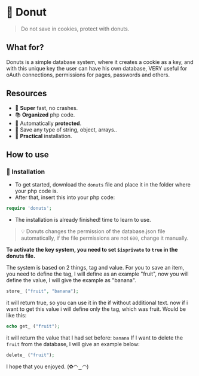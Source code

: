 # 🍩 Donut
> Do not save in cookies, protect with donuts.


## What for?
Donuts is a simple database system, where it creates a cookie as a key, and with this unique key the user can have his own database, VERY useful for oAuth connections, permissions for pages, passwords and others.

## Resources
- 🧠 **Super** fast, no crashes.
- 📚 **Organized** php code.
- 🔐 Automatically **protected**.
- 🎊 Save any type of string, object, arrays..
- 🔧 **Practical** installation.

## How to use

### 🔨 Installation
- To get started, download the `donuts` file and place it in the folder where your php code is.
- After that, insert this into your php code:
```php
require 'donuts';
```
- The installation is already finished! time to learn to use.

> 💡 Donuts changes the permission of the database.json file automatically, if the file permissions are not `600`, change it manually.

**To activate the key system, you need to set `$isprivate` to `true` in the donuts file.**

The system is based on 2 things, tag and value.
For you to save an item, you need to define the tag, I will define as an example "fruit", now you will define the value, I will give the example as "banana".
```php
store_ ("fruit", "banana");
```
it will return true, so you can use it in the if without additional text. now if i want to get this value i will define only the tag, which was fruit.
Would be like this:
```php
echo get_ ("fruit");
```
it will return the value that I had set before: `banana`
If I want to delete the `fruit` from the database, I will give an example below:
```php
delete_ ("fruit");
```

I hope that you enjoyed. (✿◠‿◠)
